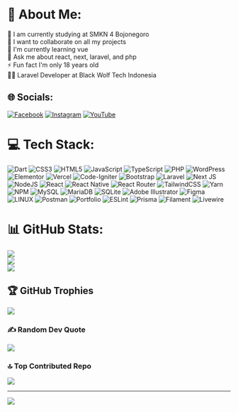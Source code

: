 # 💫 About Me:
🔭 I am currently studying at SMKN 4 Bojonegoro<br>
👯 I want to collaborate on all my projects<br>
🌱 I'm currently learning vue <br>
💬 Ask me about react, next, laravel, and php<br>
⚡ Fun fact I'm only 18 years old<br>
👨‍💻 Laravel Developer at Black Wolf Tech Indonesia<br>


## 🌐 Socials:
[![Facebook](https://img.shields.io/badge/Facebook-%231877F2.svg?logo=Facebook&logoColor=white)](https://facebook.com/captha.code.1) [![Instagram](https://img.shields.io/badge/Instagram-%23E4405F.svg?logo=Instagram&logoColor=white)](https://instagram.com/alulcode404_) [![YouTube](https://img.shields.io/badge/YouTube-%23FF0000.svg?logo=YouTube&logoColor=white)](https://youtube.com/@acodedeveloper) 

# 💻 Tech Stack:
![Dart](https://img.shields.io/badge/dart-%230175C2.svg?style=for-the-badge&logo=dart&logoColor=white) ![CSS3](https://img.shields.io/badge/css3-%231572B6.svg?style=for-the-badge&logo=css3&logoColor=white) ![HTML5](https://img.shields.io/badge/html5-%23E34F26.svg?style=for-the-badge&logo=html5&logoColor=white) ![JavaScript](https://img.shields.io/badge/javascript-%23323330.svg?style=for-the-badge&logo=javascript&logoColor=%23F7DF1E) ![TypeScript](https://img.shields.io/badge/typescript-%23007ACC.svg?style=for-the-badge&logo=typescript&logoColor=white) ![PHP](https://img.shields.io/badge/php-%23777BB4.svg?style=for-the-badge&logo=php&logoColor=white) ![WordPress](https://img.shields.io/badge/WordPress-%23117AC9.svg?style=for-the-badge&logo=WordPress&logoColor=white) ![Elementor](https://img.shields.io/badge/Elementor-%2310A0D6.svg?style=for-the-badge&logo=Elementor&logoColor=white) ![Vercel](https://img.shields.io/badge/vercel-%23000000.svg?style=for-the-badge&logo=vercel&logoColor=white) ![Code-Igniter](https://img.shields.io/badge/CodeIgniter-%23EF4223.svg?style=for-the-badge&logo=codeIgniter&logoColor=white) ![Bootstrap](https://img.shields.io/badge/bootstrap-%23563D7C.svg?style=for-the-badge&logo=bootstrap&logoColor=white) ![Laravel](https://img.shields.io/badge/laravel-%23FF2D20.svg?style=for-the-badge&logo=laravel&logoColor=white) ![Next JS](https://img.shields.io/badge/Next-black?style=for-the-badge&logo=next.js&logoColor=white) ![NodeJS](https://img.shields.io/badge/node.js-6DA55F?style=for-the-badge&logo=node.js&logoColor=white) ![React](https://img.shields.io/badge/react-%2320232a.svg?style=for-the-badge&logo=react&logoColor=%2361DAFB) ![React Native](https://img.shields.io/badge/react_native-%2320232a.svg?style=for-the-badge&logo=react&logoColor=%2361DAFB) ![React Router](https://img.shields.io/badge/React_Router-CA4245?style=for-the-badge&logo=react-router&logoColor=white) ![TailwindCSS](https://img.shields.io/badge/tailwindcss-%2338B2AC.svg?style=for-the-badge&logo=tailwind-css&logoColor=white) ![Yarn](https://img.shields.io/badge/yarn-%232C8EBB.svg?style=for-the-badge&logo=yarn&logoColor=white) ![NPM](https://img.shields.io/badge/NPM-%23000000.svg?style=for-the-badge&logo=npm&logoColor=white) ![MySQL](https://img.shields.io/badge/mysql-%2300f.svg?style=for-the-badge&logo=mysql&logoColor=white)  ![MariaDB](https://img.shields.io/badge/MariaDB-003545?style=for-the-badge&logo=mariadb&logoColor=white) ![SQLite](https://img.shields.io/badge/sqlite-%2307405e.svg?style=for-the-badge&logo=sqlite&logoColor=white) ![Adobe Illustrator](https://img.shields.io/badge/adobeillustrator-%23FF9A00.svg?style=for-the-badge&logo=adobeillustrator&logoColor=white)  ![Figma](https://img.shields.io/badge/figma-%23F24E1E.svg?style=for-the-badge&logo=figma&logoColor=white) ![LINUX](https://img.shields.io/badge/Linux-FCC624?style=for-the-badge&logo=linux&logoColor=black) ![Postman](https://img.shields.io/badge/Postman-FF6C37?style=for-the-badge&logo=postman&logoColor=white) ![Portfolio](https://img.shields.io/badge/Portfolio-%23000000.svg?style=for-the-badge&logo=firefox&logoColor=#FF7139) ![ESLint](https://img.shields.io/badge/ESLint-4B3263?style=for-the-badge&logo=eslint&logoColor=white) ![Prisma](https://img.shields.io/badge/prisma-%2523777BB4?style=for-the-badge&logo=prisma&logoColor=5A67D8) ![Filament](https://img.shields.io/badge/filament-%23FF8800.svg?style=for-the-badge&logo=filament&logoColor=white) ![Livewire](https://img.shields.io/badge/livewire-%23563D7C.svg?style=for-the-badge&logo=livewire&logoColor=white)

# 📊 GitHub Stats:
![](https://github-readme-stats-sigma-umber-16.vercel.app/api?username=AlulCode45&theme=slateorange&hide_border=false&count_private=true&bg_color=30,e96443,904e95&title_color=fff&text_color=fff&include_all_commits=true)<br/>
![](https://github-readme-stats-sigma-umber-16.vercel.app/?user=AlulCode45&theme=slateorange&hide_border=false)<br/>
![](https://github-readme-stats-sigma-umber-16.vercel.app/api/top-langs/?username=AlulCode45&theme=slateorange&hide_border=false&include_all_commits=true&count_private=true&layout=compact)

## 🏆 GitHub Trophies
![](https://github-profile-trophy.vercel.app/?username=AlulCode45&theme=radical&no-frame=false&no-bg=true&margin-w=4)

### ✍️ Random Dev Quote
![](https://quotes-github-readme.vercel.app/api?type=horizontal&theme=radical)

### 🔝 Top Contributed Repo
![](https://github-contributor-stats.vercel.app/api?username=AlulCode45&limit=5&theme=dark)

---
[![](https://visitcount.itsvg.in/api?id=AlulCode45&icon=2&color=11)](https://visitcount.itsvg.in)

<!-- Proudly created with GPRM ( https://gprm.itsvg.in ) -->
